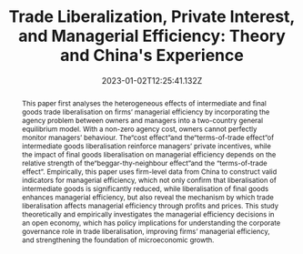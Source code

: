---
title: "Trade Liberalization, Private Interest, and Managerial Efficiency: Theory and China's Experience"

# Authors
# If you created a profile for a user (e.g. the default `admin` user), write the username (folder name) here
# and it will be replaced with their full name and linked to their profile.
authors:
  - Hongjun Xie
  - Xiao Chen and Zhengchu Zhang


date: 2023-01-02T12:25:41.132Z
doi: ''

# Schedule page publish date (NOT publication's date).
publishDate: '2017-01-01T00:00:00Z'

# Publication type.
# Accepts a single type but formatted as a YAML list (for Hugo requirements).
# Enter a publication type from the CSL standard.
publication_types: ['2']

# Publication name and optional abbreviated publication name.
publication: The Journal of World Economy (世界经济), 2023, 46(01):216-244

abstract: This paper first analyses the heterogeneous effects of intermediate and final goods trade liberalisation on firms’ managerial efficiency by incorporating the agency problem between owners and managers into a two-country general equilibrium model. With a non-zero agency cost, owners cannot perfectly monitor managers’ behaviour. The“cost effect”and the“terms-of-trade effect”of intermediate goods liberalisation reinforce managers’ private incentives, while the impact of final goods liberalisation on managerial efficiency depends on the relative strength of the“beggar-thy-neighbour effect”and the “terms-of-trade effect”. Empirically, this paper uses firm-level data from China to construct valid indicators for managerial efficiency, which not only confirm that liberalisation of intermediate goods is significantly reduced, while liberalisation of final goods enhances managerial efficiency, but also reveal the mechanism by which trade liberalisation affects managerial efficiency through profits and prices. This study theoretically and empirically investigates the managerial efficiency decisions in an open economy, which has policy implications for understanding the corporate governance role in trade liberalisation, improving firms’ managerial efficiency, and strengthening the foundation of microeconomic growth.

# Summary. An optional shortened abstract.
summary: This paper first analyses the heterogeneous effects of intermediate and final goods trade liberalisation on firms’ managerial efficiency by incorporating the agency problem between owners and managers into a two-country general equilibrium model. With a non-zero agency cost, owners cannot perfectly monitor managers’ behaviour. The“cost effect”and the“terms-of-trade effect”of intermediate goods liberalisation reinforce managers’ private incentives, while the impact of final goods liberalisation on managerial efficiency depends on the relative strength of the“beggar-thy-neighbour effect”and the “terms-of-trade effect”. Empirically, this paper uses firm-level data from China to construct valid indicators for managerial efficiency, which not only confirm that liberalisation of intermediate goods is significantly reduced, while liberalisation of final goods enhances managerial efficiency, but also reveal the mechanism by which trade liberalisation affects managerial efficiency through profits and prices. This study theoretically and empirically investigates the managerial efficiency decisions in an open economy, which has policy implications for understanding the corporate governance role in trade liberalisation, improving firms’ managerial efficiency, and strengthening the foundation of microeconomic growth.

tags: []

# Display this page in the Featured widget?
featured: true

# Custom links (uncomment lines below)
# links:
# - name: Custom Link
#   url: http://example.org

url_pdf: ''
url_code: ''
url_dataset: ''
url_poster: ''
url_project: ''
url_slides: ''
url_source: 'https://manu30.magtech.com.cn/sjjj/CN/Y2023/V46/I1/216'
url_video: ''

# Featured image
# To use, add an image named `featured.jpg/png` to your page's folder.
image:
  caption: ''
  focal_point: ''
  preview_only: false
---